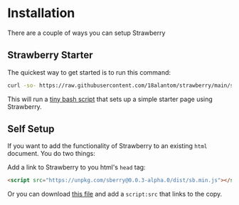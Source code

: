 # Installation

There are a couple of ways you can setup Strawberry

## Strawberry Starter

The quickest way to get started is to run this command:

```bash
curl -so- https://raw.githubusercontent.com/18alantom/strawberry/main/setup.sh | bash
```

This will run a [tiny bash script](https://github.com/18alantom/strawberry/blob/main/setup.sh) that sets up a simple starter page using Strawberry.

## Self Setup

If you want to add the functionality of Strawberry to an existing `html` document. You do two things:

Add a link to Strawberry to you html's `head` tag:

```html
<script src="https://unpkg.com/sberry@0.0.3-alpha.0/dist/sb.min.js"></script>
```

Or you can download [this file](https://raw.githubusercontent.com/18alantom/strawberry/main/dist/sb.min.js) and add a `script:src` that links to the copy.
